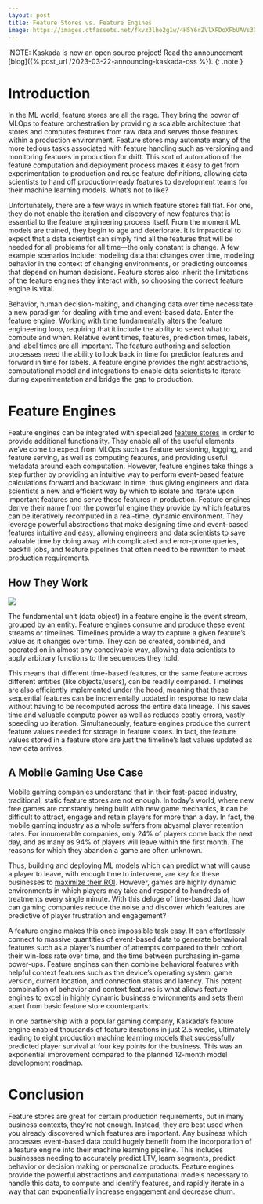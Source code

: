 ```yaml
---
layout: post
title: Feature Stores vs. Feature Engines
image: https://images.ctfassets.net/fkvz3lhe2g1w/4H5Y6rZVlXFDoXFbUAVs3D/c7da1500d10707df781fd5c1ffe5aac1/Feature-Stores-_-Feature-Engines-480x260_3x.png?w=2880
---
```

ℹ️NOTE: Kaskada is now an open source project! Read the announcement [blog]({% post_url /2023-03-22-announcing-kaskada-oss %}).
{: .note }

# Introduction

In the ML world, feature stores are all the rage. They bring the power of MLOps to feature orchestration by providing a scalable architecture that stores and computes features from raw data and serves those features within a production environment. Feature stores may automate many of the more tedious tasks associated with feature handling such as versioning and monitoring features in production for drift. This sort of automation of the feature computation and deployment process makes it easy to get from experimentation to production and reuse feature definitions, allowing data scientists to hand off production-ready features to development teams for their machine learning models. What’s not to like?

Unfortunately, there are a few ways in which feature stores fall flat. For one, they do not enable the iteration and discovery of new features that is essential to the feature engineering process itself. From the moment ML models are trained, they begin to age and deteriorate. It is impractical to expect that a data scientist can simply find all the features that will be needed for all problems for all time—the only constant is change. A few example scenarios include: modeling data that changes over time, modeling behavior in the context of changing environments, or predicting outcomes that depend on human decisions. Feature stores also inherit the limitations of the feature engines they interact with, so choosing the correct feature engine is vital.

Behavior, human decision-making, and changing data over time necessitate a new paradigm for dealing with time and event-based data. Enter the feature engine. Working with time fundamentally alters the feature engineering loop, requiring that it include the ability to select what to compute and when. Relative event times, features, prediction times, labels, and label times are all important. The feature authoring and selection processes need the ability to look back in time for predictor features and forward in time for labels. A feature engine provides the right abstractions, computational model and integrations to enable data scientists to iterate during experimentation and bridge the gap to production.

# Feature Engines

Feature engines can be integrated with specialized  [feature stores](https://www.featurestore.org/)  in order to provide additional functionality. They enable all of the useful elements we’ve come to expect from MLOps such as feature versioning, logging, and feature serving, as well as computing features, and providing useful metadata around each computation. However, feature engines take things a step further by providing an intuitive way to perform event-based feature calculations forward and backward in time, thus giving engineers and data scientists a new and efficient way by which to isolate and iterate upon important features and serve those features in production. Feature engines derive their name from the powerful engine they provide by which features can be iteratively recomputed in a real-time, dynamic environment. They leverage powerful abstractions that make designing time and event-based features intuitive and easy, allowing engineers and data scientists to save valuable time by doing away with complicated and error-prone queries, backfill jobs, and feature pipelines that often need to be rewritten to meet production requirements.

## How They Work

![](https://images.ctfassets.net/fkvz3lhe2g1w/1dn4JZzpP6TqbP05M2GQhx/ece9ef681a8a1e65b5c71134de5fcc4f/Screen_Shot_2022-05-16_at_3.18.47_PM.png)

The fundamental unit (data object) in a feature engine is the event stream, grouped by an entity. Feature engines consume and produce these event streams or timelines. Timelines provide a way to capture a given feature’s value as it changes over time. They can be created, combined, and operated on in almost any conceivable way, allowing data scientists to apply arbitrary functions to the sequences they hold.

This means that different time-based features, or the same feature across different entities (like objects/users), can be readily compared. Timelines are also efficiently implemented under the hood, meaning that these sequential features can be incrementally updated in response to new data without having to be recomputed across the entire data lineage. This saves time and valuable compute power as well as reduces costly errors, vastly speeding up iteration. Simultaneously, feature engines produce the current feature values needed for storage in feature stores. In fact, the feature values stored in a feature store are just the timeline’s last values updated as new data arrives.

## A Mobile Gaming Use Case

Mobile gaming companies understand that in their fast-paced industry, traditional, static feature stores are not enough. In today’s world, where new free games are constantly being built with new game mechanics, it can be difficult to attract, engage and retain players for more than a day. In fact, the mobile gaming industry as a whole suffers from abysmal player retention rates. For innumerable companies, only 24% of players come back the next day, and as many as 94% of players will leave within the first month. The reasons for which they abandon a game are often unknown.

Thus, building and deploying ML models which can predict what will cause a player to leave, with enough time to intervene, are key for these businesses to  [maximize their ROI](https://schedule.gdconf.com/session/boost-engagement-in-your-game-by-supercharging-liveops-with-time-based-machine-learning-presented-by-kaskada/886577?_mc=we_gdcmc_3pvr_x_un_x_LWT_London_2022). However, games are highly dynamic environments in which players may take and respond to hundreds of treatments every single minute. With this deluge of time-based data, how can gaming companies reduce the noise and discover which features are predictive of player frustration and engagement?

A feature engine makes this once impossible task easy. It can effortlessly connect to massive quantities of event-based data to generate behavioral features such as a player’s number of attempts compared to their cohort, their win-loss rate over time, and the time between purchasing in-game power-ups. Feature engines can then combine behavioral features with helpful context features such as the device’s operating system, game version, current location, and connection status and latency. This potent combination of behavior and context features is what allows feature engines to excel in highly dynamic business environments and sets them apart from basic feature store counterparts.

In one partnership with a popular gaming company, Kaskada’s feature engine enabled thousands of feature iterations in just 2.5 weeks, ultimately leading to eight production machine learning models that successfully predicted player survival at four key points for the business. This was an exponential improvement compared to the planned 12-month model development roadmap.

# Conclusion

Feature stores are great for certain production requirements, but in many business contexts, they’re not enough. Instead, they are best used when you already discovered which features are important. Any business which processes event-based data could hugely benefit from the incorporation of a feature engine into their machine learning pipeline. This includes businesses needing to accurately predict LTV, learn segments, predict behavior or decision making or personalize products. Feature engines provide the powerful abstractions and computational models necessary to handle this data, to compute and identify features, and rapidly iterate in a way that can exponentially increase engagement and decrease churn.